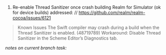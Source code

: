 1) Re-enable Thread Sanitizer once crash building Realm for Simulator (ok for device builds) addressed:
// https://github.com/realm/realm-cocoa/issues/6121
> Known Issues
> The Swift compiler may crash during a build when the Thread Sanitizer is enabled. (48719789)
> Workaround: Disable Thread Sanitizer in the Scheme Editor’s Diagnostics tab.

_notes on current branch task:_

